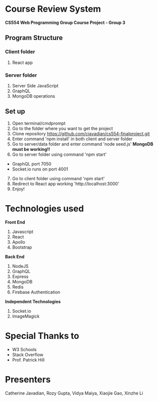 # Course Review System

**CS554 Web Programming Group Course Project - Group 3**

## Program Structure

### Client folder ###
1. React app

### Server folder ###
1. Server Side JavaScript
2. GraphQL
3. MongoDB operations

## Set up 
1. Open terminal/cmdprompt
2. Go to the folder where you want to get the project
3. Clone repository https://github.com/cjavadian/cs554-finalproject.git
4. Enter command 'npm install' in both client and server folder
5. Go to server/data folder and enter command 'node seed.js' **MongoDB must be working!!**
6. Go to server folder using command 'npm start'
- GraphQL port 7050 
- Socket.io runs on port 4001
7. Go to client folder using command 'npm start'
8. Redirect to React app working 'http://localhost:3000' 
9. Enjoy!

# Technologies used

**Front End**

1. Javascript
2. React
3. Apollo
4. Bootstrap

**Back End**
1. NodeJS
2. GraphQL
3. Express
4. MongoDB
5. Redis
6. Firebase Authentication

**Independent Technologies**
1. Socket.io
2. ImageMagick

# Special Thanks to
- W3 Schools
- Stack Overflow
- Prof. Patrick Hill

# Presenters
Catherine Javadian, Rozy Gupta, Vidya Maiya, Xiaojie Gao, Xinzhe Li
